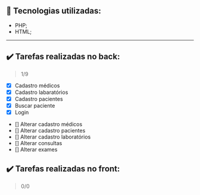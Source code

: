 
## :rocket: Tecnologias utilizadas:
- PHP;
- HTML;

---

## :heavy_check_mark: Tarefas realizadas no back:
> 1/9
- [X] Cadastro médicos
- [X] Cadastro labaratórios
- [X] Cadastro pacientes
- [X] Buscar paciente
- [X] Login
- [] Alterar cadastro médicos
- [] Alterar cadastro pacientes
- [] Alterar cadastro laboratórios
- [] Alterar consultas
- [] Alterar exames


## :heavy_check_mark: Tarefas realizadas no front:
> 0/0